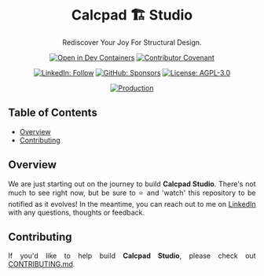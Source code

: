 <div align="center">
  <h1>Calcpad 🏗️ Studio</h1>
  <p>Rediscover Your Joy For Structural Design.</p>

  [![Open in Dev Containers](https://img.shields.io/static/v1?label=Dev%20Containers&message=Open&color=blue&logo=visualstudiocode)](https://vscode.dev/redirect?url=vscode://ms-vscode-remote.remote-containers/cloneInVolume?url=https://github.com/jamesbayley/Calcpad.Studio)
  [![Contributor Covenant](https://img.shields.io/badge/Contributor%20Covenant-2.0-4baaaa.svg)](code_of_conduct.md)

  [![LinkedIn: Follow](https://img.shields.io/badge/LinkedIn-Follow-blue)](https://www.linkedin.com/in/jsbayley)
  [![GitHub: Sponsors](https://img.shields.io/badge/GitHub-Sponsors-yellow)](https://www.github.com/sponsors/jamesbayley)
  [![License: AGPL-3.0](https://img.shields.io/badge/License-AGPL--3.0-blueviolet)](https://choosealicense.com/licenses/agpl-3.0/)

  [![Production](https://github.com/jamesbayley/Calcpad.Studio/actions/workflows/publish.yml/badge.svg)](https://github.com/jamesbayley/Calcpad.Studio/actions/workflows/publish.yml)
</div>

## Table of Contents

- [Overview](#overview)
- [Contributing](#contributing)

## Overview

<p align="justify">
We are just starting out on the journey to build <strong>Calcpad Studio</strong>. There's not much to see right now, but be sure to ⭐️ and 'watch' this repository to be notified as it evolves! In the meantime, you can reach out to me on <a href="https://www.linkedin.com/in/jsbayley" target="_blank">LinkedIn</a> with any questions, thoughts or feedback.
</p>

## Contributing

<p align="justify">
If you'd like to help build <strong>Calcpad Studio</strong>, please check out <a href="./CONTRIBUTING.md" target="_blank">CONTRIBUTING.md</a>.
</p>
